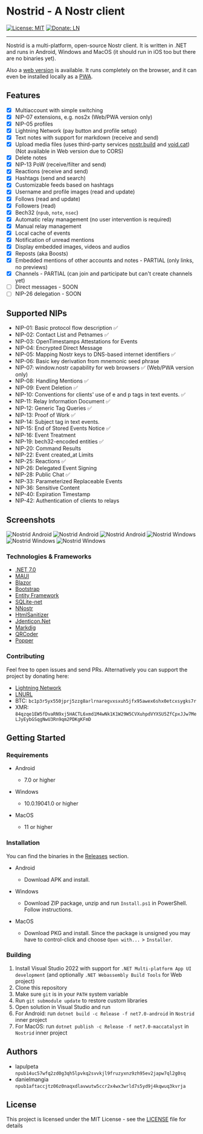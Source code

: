 ﻿# Nostrid - A Nostr client

[![License: MIT](https://img.shields.io/badge/License-MIT-green.svg)](https://opensource.org/licenses/MIT)
[![Donate: LN](https://img.shields.io/badge/Donate-LN-green)](https://legend.lnbits.com/tipjar/786)

---

Nostrid is a multi-platform, open-source Nostr client. It is written in .NET and runs in Android, Windows and MacOS (it should run in iOS too but there are no binaries yet).

Also a [web version](https://web.nostrid.app/) is available. It runs completely on the browser, and it can even be installed locally as a [PWA](https://en.wikipedia.org/wiki/Progressive_web_app).

## Features

- [x] Multiaccount with simple switching
- [x] NIP-07 extensions, e.g. nos2x (Web/PWA version only)
- [x] NIP-05 profiles
- [x] Lightning Network (pay button and profile setup)
- [x] Text notes with support for markdown (receive and send)
- [x] Upload media files (uses third-party services [nostr.build](https://nostr.build/) and [void.cat](https://void.cat/)) (Not available in Web version due to CORS)
- [x] Delete notes
- [x] NIP-13 PoW (receive/filter and send)
- [x] Reactions (receive and send)
- [x] Hashtags (send and search)
- [x] Customizable feeds based on hashtags
- [x] Username and profile images (read and update)
- [x] Follows (read and update)
- [x] Followers (read)
- [x] Bech32 (`npub`, `note`, `nsec`)
- [x] Automatic relay management (no user intervention is required)
- [x] Manual relay management
- [x] Local cache of events
- [x] Notification of unread mentions
- [x] Display embedded images, videos and audios
- [x] Reposts (aka Boosts)
- [x] Embedded mentions of other accounts and notes - PARTIAL (only links, no previews)
- [x] Channels - PARTIAL (can join and participate but can't create channels yet)
- [ ] Direct messages - SOON
- [ ] NIP-26 delegation - SOON

## Supported NIPs

- NIP-01: Basic protocol flow description ✅
- NIP-02: Contact List and Petnames ✅
- NIP-03: OpenTimestamps Attestations for Events
- NIP-04: Encrypted Direct Message
- NIP-05: Mapping Nostr keys to DNS-based internet identifiers ✅
- NIP-06: Basic key derivation from mnemonic seed phrase
- NIP-07: window.nostr capability for web browsers ✅ (Web/PWA version only)
- NIP-08: Handling Mentions ✅
- NIP-09: Event Deletion ✅
- NIP-10: Conventions for clients' use of e and p tags in text events. ✅
- NIP-11: Relay Information Document ✅
- NIP-12: Generic Tag Queries ✅
- NIP-13: Proof of Work ✅
- NIP-14: Subject tag in text events.
- NIP-15: End of Stored Events Notice ✅
- NIP-16: Event Treatment
- NIP-19: bech32-encoded entities ✅
- NIP-20: Command Results
- NIP-22: Event created_at Limits
- NIP-25: Reactions ✅
- NIP-26: Delegated Event Signing
- NIP-28: Public Chat ✅
- NIP-33: Parameterized Replaceable Events
- NIP-36: Sensitive Content
- NIP-40: Expiration Timestamp
- NIP-42: Authentication of clients to relays

## Screenshots

![Nostrid Android](https://raw.githubusercontent.com/lapulpeta/Nostrid-media/main/nostrid-mobile1.jpg)
![Nostrid Android](https://raw.githubusercontent.com/lapulpeta/Nostrid-media/main/nostrid-mobile2.jpg)
![Nostrid Android](https://raw.githubusercontent.com/lapulpeta/Nostrid-media/main/nostrid-mobile3.jpg)
![Nostrid Windows](https://raw.githubusercontent.com/lapulpeta/Nostrid-media/main/nostrid1.jpg)
![Nostrid Windows](https://raw.githubusercontent.com/lapulpeta/Nostrid-media/main/nostrid2.jpg)
![Nostrid Windows](https://raw.githubusercontent.com/lapulpeta/Nostrid-media/main/nostrid3.jpg)

### Technologies & Frameworks

* [.NET 7.0](https://github.com/dotnet/runtime)
* [MAUI](https://github.com/dotnet/maui)
* [Blazor](https://github.com/dotnet/blazor)
* [Bootstrap](https://getbootstrap.com/)
* [Entity Framework](https://github.com/dotnet/efcore)
* [SQLite-net](https://github.com/praeclarum/sqlite-net)
* [NNostr](https://github.com/Kukks/NNostr)
* [HtmlSanitizer](https://github.com/mganss/HtmlSanitizer)
* [Jdenticon.Net](https://github.com/dmester/jdenticon-net)
* [Markdig](https://github.com/xoofx/markdig)
* [QRCoder](https://github.com/codebude/QRCoder)
* [Popper](https://popper.js.org/)

### Contributing

Feel free to open issues and send PRs.
Alternatively you can support the project by donating here:

* [Lightning Network](https://legend.lnbits.com/tipjar/786)
* [LNURL](https://legend.lnbits.com/lnurlp/link/VaE6ox)
* BTC: `bc1p3r5yx550jprj5zzg8arlrnaregvxsxuh5jfx95awex6shx0etcxsygks7r`
* XMR: `84qzqe1EW5fDvaRN9xj5HACTL6xmd1M4wNk1K1W29W5CVXuhpdVYXSU5ZfCpxJJw7MeLJyEybGSqgNwU3Rn9qm2PDKgKFmD`

## Getting Started

### Requirements

* Android
    * 7.0 or higher

* Windows
    * 10.0.19041.0 or higher

* MacOS
    * 11 or higher

### Installation

You can find the binaries in the [Releases](https://github.com/lapulpeta/Nostrid/releases) section.

* Android
    * Download APK and install.

* Windows
    * Download ZIP package, unzip and run `Install.ps1` in PowerShell. Follow instructions.

* MacOS
    * Download PKG and install. Since the package is unsigned you may have to control-click and choose `Open with...` > `Installer`.

### Building

1. Install Visual Studio 2022 with support for `.NET Multi-platform App UI development` (and optionally `.NET Webassembly Build Tools` for Web project)
2. Clone this repository
3. Make sure `git` is in your `PATH` system variable
4. Run `git submodule update` to restore custom libraries
5. Open solution in Visual Studio and run
6. For Android: run `dotnet build -c Release -f net7.0-android` in `Nostrid` inner project
7. For MacOS: run `dotnet publish -c Release -f net7.0-maccatalyst` in `Nostrid` inner project

## Authors

* lapulpeta `npub14uc57wfq2zd0g3qh5lpvkq2svvkjl9fruzyxnz9zh95ev2japw7ql2g0sq`
* danielmangia `npub1aftaccjtz06z0naqxdlavwutw5ccr2x4wx3wrld7s5yd9j4kqwuq3kvrja`

## License

This project is licensed under the MIT License - see the [LICENSE](LICENSE.md) file for details
